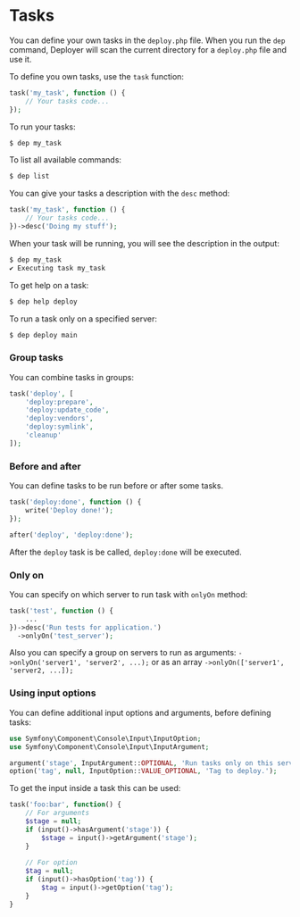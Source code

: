 # Tasks

You can define your own tasks in the `deploy.php` file.
When you run the `dep` command, Deployer will scan the current directory for a `deploy.php` file and use it.

To define you own tasks, use the `task` function:

``` php
task('my_task', function () {
    // Your tasks code...
});
```

To run your tasks:

``` sh
$ dep my_task
```

To list all available commands:

``` sh
$ dep list
```

You can give your tasks a description with the `desc` method:

``` php
task('my_task', function () {
    // Your tasks code...
})->desc('Doing my stuff');
```

When your task will be running, you will see the description in the output:

``` sh
$ dep my_task
✔ Executing task my_task
```

To get help on a task:

``` sh
$ dep help deploy
```

To run a task only on a specified server:

``` sh
$ dep deploy main
```


### Group tasks

You can combine tasks in groups:

``` php
task('deploy', [
    'deploy:prepare',
    'deploy:update_code',
    'deploy:vendors',
    'deploy:symlink',
    'cleanup'
]);
```


### Before and after

You can define tasks to be run before or after some tasks.

``` php
task('deploy:done', function () {
    write('Deploy done!');
});

after('deploy', 'deploy:done');
```

After the `deploy` task is be called, `deploy:done` will be executed.

### Only on

You can specify on which server to run task with `onlyOn` method:

``` php
task('test', function () {
    ...
})->desc('Run tests for application.')
  ->onlyOn('test_server');
```

Also you can specify a group on servers to run as arguments: `->onlyOn('server1', 'server2', ...);` or as an array `->onlyOn(['server1', 'server2, ...]);`

### Using input options

You can define additional input options and arguments, before defining tasks:

``` php
use Symfony\Component\Console\Input\InputOption;
use Symfony\Component\Console\Input\InputArgument;

argument('stage', InputArgument::OPTIONAL, 'Run tasks only on this server or group of servers.');
option('tag', null, InputOption::VALUE_OPTIONAL, 'Tag to deploy.');
```

To get the input inside a task this can be used:

``` php
task('foo:bar', function() {
    // For arguments
    $stage = null;
    if (input()->hasArgument('stage')) {
        $stage = input()->getArgument('stage');
    }
    
    // For option
    $tag = null;
    if (input()->hasOption('tag')) {
        $tag = input()->getOption('tag');
    }
}
```
